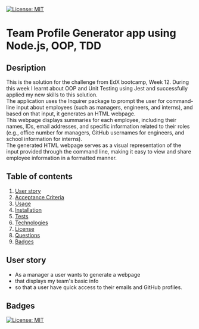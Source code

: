 [![License: MIT](https://img.shields.io/badge/License-MIT-yellow.svg)](https://opensource.org/licenses/MIT)
# Team Profile Generator app using Node.js, OOP, TDD

## Desription
This is the solution for the challenge from EdX bootcamp, Week 12. During this week I learnt about OOP and Unit Testing using Jest and successfully applied my new skills to this solution.  
The application uses the Inquirer package to prompt the user for command-line input about employees (such as managers, engineers, and interns), and based on that input, it generates an HTML webpage.  
This webpage displays summaries for each employee, including their names, IDs, email addresses, and specific information related to their roles (e.g., office number for managers, GitHub usernames for engineers, and school information for interns).  
The generated HTML webpage serves as a visual representation of the input provided through the command line, making it easy to view and share employee information in a formatted manner. 


## Table of contents
1. [User story](#user_story)
2. [Acceptance Criteria](#acceptance_criteria)
3. [Usage](#usage)
4. [Installation](#installation)
5. [Tests](#tests)
6. [Technologies](#technologies) 
7. [License](#license)
8. [Questions](#questions)
9. [Badges](#badges)

## User story
- As a manager a user wants to generate a webpage
- that displays my team's basic info
- so that a user have quick access to their emails and GitHub profiles.

## Badges 
[![License: MIT](https://img.shields.io/badge/License-MIT-yellow.svg)](https://opensource.org/licenses/MIT)

